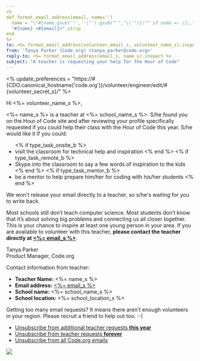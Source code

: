```yaml
---
<%
def format_email_address(email, name='')
  name = "\"#{name.gsub('"', '\"').gsub("'","\\'")}\"" if name =~ /[;,\"\'\(\)]/
  "#{name} <#{email}>".strip
end
%>
to: <%= format_email_address(volunteer_email_s, volunteer_name_s).inspect %>
from: 'Tanya Parker (Code.org) <tanya_parker@code.org>'
reply-to: <%= format_email_address(email_s, name_s).inspect %>
subject: "A teacher is requesting your help for the Hour of Code"
---
```


<% update_preferences = "https://#{CDO.canonical_hostname('code.org')}/volunteer/engineer/edit/#{volunteer_secret_s}/" %>

Hi <%= volunteer_name_s %>,

<%= name_s %> is a teacher at <%= school_name_s %>. S/he found you on the Hour of Code site and after reviewing your profile specifically requested if you could help their class with the Hour of Code this year. S/he would like it if you could:

<ul>
<% if type_task_onsite_b %>
  <li> visit the classroom for technical help and inspiration
<% end %>
<% if type_task_remote_b %>
  <li> Skype into the classroom to say a few words of inspiration to the kids
<% end %>
<% if type_task_mentor_b %>
  <li> be a mentor to help prepare him/her for coding with his/her students
<% end %>
</ul>

We won't release your email directly to a teacher, so s/he's waiting for you to write back.

Most schools still don’t teach computer science. Most students don’t know that it’s about solving big problems and connecting us all closer together. This is your chance to inspire at least one young person in your area. If you are available to volunteer with this teacher, **please contact the teacher directly at [<%= email_s %>](<%= "mailto:" + email_s %>)**.

Tanya Parker<br>
Product Manager, Code.org

Contact information from teacher:

- **Teacher Name:** <%= name_s %>
- **Email address:** [<%= email_s %>](<%= "mailto:" + email_s %>)
- **School name:** <%= school_name_s %>
- **School location:** <%= school_location_s %>

Getting too many email requests? It means there aren't enough volunteers in your region. Please recruit a friend to help out too. :-)

- [Unsubscribe from additional teacher requests **this year**](<%= update_preferences %>)
- [Unsubscribe from teacher requests **forever**](<%= update_preferences %>)
- [Unsubscribe from all Code.org emails](<%= unsubscribe_link %>)

![](<%= tracking_pixel %>)
